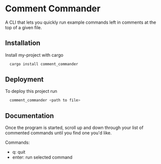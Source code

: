 # Comment Commander

A CLI that lets you quickly run example commands left in comments at the top of a given file.

## Installation

Install my-project with cargo

```bash
  cargo install comment_commander
```

## Deployment

To deploy this project run

```bash
  comment_commander <path to file>
```

## Documentation

Once the program is started, scroll up and down through your list of commented commands until you find one you'd like.

Commands:

<ul>
  <li>q: quit</li>
  <li>enter: run selected command</li>
</ul>
